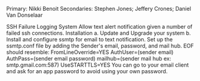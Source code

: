 Primary: Nikki Benoit
Secondaries: Stephen Jones; Jeffery Crones; Daniel Van Donselaar


SSH Failure Logging System
Allow text alert notification given a number of failed ssh connections.
Installation
a. Update and Upgrade your system
b. Install and configure ssmtp for email to text notification.
    Set up the ssmtp.conf file by adding the Sender's email, password, and mail hub.
    EOF should resemble:
        FromLineOverride=YES
        AuthUser=(sender email)
        AuthPass=(sender email password)
        mailhub=(sender mail hub ex: smtp.gmail.com:587)
        UseSTARTTLS=YES
    You can go to your email client and ask for an app password
    to avoid using your own password.
